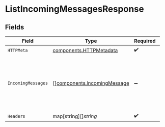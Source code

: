 # ListIncomingMessagesResponse


## Fields

| Field                                                                                                          | Type                                                                                                           | Required                                                                                                       | Description                                                                                                    |
| -------------------------------------------------------------------------------------------------------------- | -------------------------------------------------------------------------------------------------------------- | -------------------------------------------------------------------------------------------------------------- | -------------------------------------------------------------------------------------------------------------- |
| `HTTPMeta`                                                                                                     | [components.HTTPMetadata](../../models/components/httpmetadata.md)                                             | :heavy_check_mark:                                                                                             | N/A                                                                                                            |
| `IncomingMessages`                                                                                             | [][components.IncomingMessage](../../models/components/incomingmessage.md)                                     | :heavy_minus_sign:                                                                                             | The request was processed successfully. Please check received message details in each `IncomingMessage` object |
| `Headers`                                                                                                      | map[string][]*string*                                                                                          | :heavy_check_mark:                                                                                             | N/A                                                                                                            |